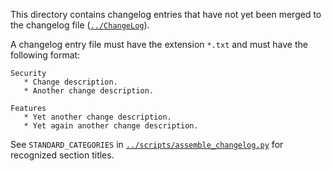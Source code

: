 This directory contains changelog entries that have not yet been merged
to the changelog file ([`../ChangeLog`](../ChangeLog)).

A changelog entry file must have the extension `*.txt` and must have the
following format:

~~~~~~~~~~~~~~~~~~~~~~~~~~~~~~~~~~~~~~~~~~~~~~~~~~~~~~~~~~~~~~~~
Security
   * Change description.
   * Another change description.

Features
   * Yet another change description.
   * Yet again another change description.

~~~~~~~~~~~~~~~~~~~~~~~~~~~~~~~~~~~~~~~~~~~~~~~~~~~~~~~~~~~~~~~~

See `STANDARD_CATEGORIES` in
[`../scripts/assemble_changelog.py`](../scripts/assemble_changelog.py)
for recognized section titles.
